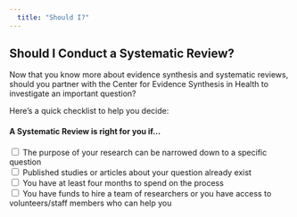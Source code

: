 ```yaml
---
  title: "Should I?"
---
```


## Should I Conduct a Systematic Review? 

Now that you know more about evidence synthesis and systematic reviews, should you partner with the Center for Evidence Synthesis in Health to investigate an important question? 

Here’s a quick checklist to help you decide: 

#### A Systematic Review is right for you if… 


<form action="/action_page.php" method="get">
  <input type="checkbox" name="SR" value="question"> The purpose of your research can be narrowed down to a specific question<br>
  <input type="checkbox" name="SR" value="published" > Published studies or articles about your question already exist<br>
  <input type="checkbox" name="SR" value="time" > You have at least four months to spend on the process<br>
  <input type="checkbox" name="SR" value="funds" > You have funds to hire a team of researchers or you have access to volunteers/staff members who can help you<br>
</form>


